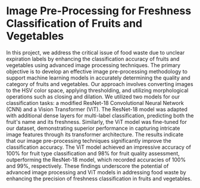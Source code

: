 # Image Pre-Processing for Freshness Classification of Fruits and Vegetables

In this project, we address the critical issue of food waste due to unclear expiration labels by enhancing the classification accuracy of fruits and vegetables using advanced image processing techniques. The primary objective is to develop an effective image pre-processing methodology to support machine learning models in accurately determining the quality and category of fruits and vegetables. Our approach involves converting images to the HSV color space, applying thresholding, and utilizing morphological operations such as closing and dilation. We utilized two models for our classification tasks: a modified ResNet-18 Convolutional Neural Network (CNN) and a Vision Transformer (ViT). The ResNet-18 model was adapted with additional dense layers for multi-label classification, predicting both the fruit's name and its freshness. Similarly, the ViT model was fine-tuned for our dataset, demonstrating superior performance in capturing intricate image features through its transformer architecture. The results indicate that our image pre-processing techniques significantly improve the classification accuracy. The ViT model achieved an impressive accuracy of 100% for fruit type classification and 98% for fruit quality assessment, outperforming the ResNet-18 model, which recorded accuracies of 100% and 99%, respectively. These findings underscore the potential of advanced image processing and ViT models in addressing food waste by enhancing the precision of freshness classification in fruits and vegetables.

